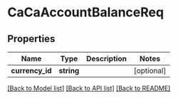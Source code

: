 # CaCaAccountBalanceReq

## Properties
Name | Type | Description | Notes
------------ | ------------- | ------------- | -------------
**currency_id** | **string** |  | [optional] 

[[Back to Model list]](../README.md#documentation-for-models) [[Back to API list]](../README.md#documentation-for-api-endpoints) [[Back to README]](../README.md)


